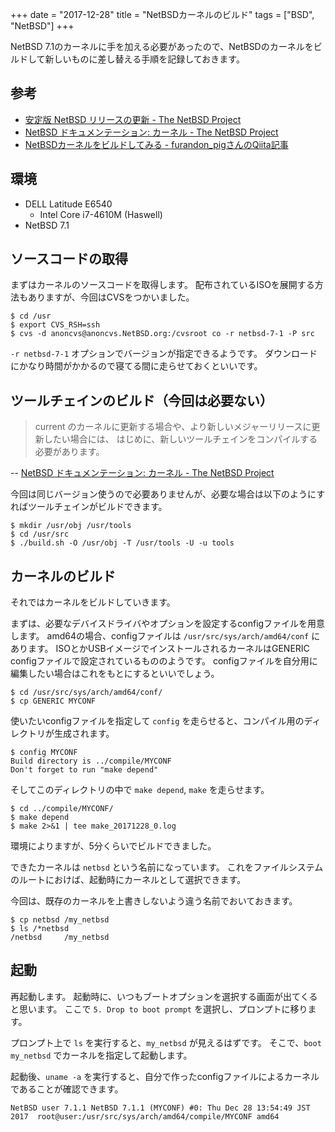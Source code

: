 +++
date = "2017-12-28"
title = "NetBSDカーネルのビルド"
tags = ["BSD", "NetBSD"]
+++

NetBSD 7.1のカーネルに手を加える必要があったので、NetBSDのカーネルをビルドして新しいものに差し替える手順を記録しておきます。

## 参考

* [安定版 NetBSD リリースの更新 - The NetBSD Project](http://www.jp.netbsd.org/ja/docs/updating.html)
* [NetBSD ドキュメンテーション: カーネル - The NetBSD Project](http://www.jp.netbsd.org/ja/docs/kernel.html)
* [NetBSDカーネルをビルドしてみる - furandon_pigさんのQiita記事](https://qiita.com/furandon_pig/items/d9b2782372edc1b93263)

## 環境

* DELL Latitude E6540
    * Intel Core i7-4610M (Haswell)
* NetBSD 7.1

## ソースコードの取得

まずはカーネルのソースコードを取得します。
配布されているISOを展開する方法もありますが、今回はCVSをつかいました。

```shell
$ cd /usr
$ export CVS_RSH=ssh
$ cvs -d anoncvs@anoncvs.NetBSD.org:/cvsroot co -r netbsd-7-1 -P src
```

`-r netbsd-7-1` オプションでバージョンが指定できるようです。
ダウンロードにかなり時間がかかるので寝てる間に走らせておくといいです。

## ツールチェインのビルド（今回は必要ない）

> current のカーネルに更新する場合や、より新しいメジャーリリースに更新したい場合には、 はじめに、新しいツールチェインをコンパイルする必要があります。

-- [NetBSD ドキュメンテーション: カーネル - The NetBSD Project](http://www.jp.netbsd.org/ja/docs/kernel.html)

今回は同じバージョン使うので必要ありませんが、必要な場合は以下のようにすればツールチェインがビルドできます。

```shell
$ mkdir /usr/obj /usr/tools
$ cd /usr/src
$ ./build.sh -O /usr/obj -T /usr/tools -U -u tools
```

## カーネルのビルド

それではカーネルをビルドしていきます。

まずは、必要なデバイスドライバやオプションを設定するconfigファイルを用意します。
amd64の場合、configファイルは `/usr/src/sys/arch/amd64/conf` にあります。
ISOとかUSBイメージでインストールされるカーネルはGENERIC configファイルで設定されているもののようです。
configファイルを自分用に編集したい場合はこれをもとにするといいでしょう。

```shell
$ cd /usr/src/sys/arch/amd64/conf/
$ cp GENERIC MYCONF
```

使いたいconfigファイルを指定して `config` を走らせると、コンパイル用のディレクトリが生成されます。

```shell
$ config MYCONF
Build directory is ../compile/MYCONF
Don't forget to run "make depend"
```

そしてこのディレクトリの中で `make depend`, `make` を走らせます。

```shell
$ cd ../compile/MYCONF/
$ make depend
$ make 2>&1 | tee make_20171228_0.log
```

環境によりますが、5分くらいでビルドできました。

できたカーネルは `netbsd` という名前になっています。
これをファイルシステムのルートにおけば、起動時にカーネルとして選択できます。

今回は、既存のカーネルを上書きしないよう違う名前でおいておきます。

```shell
$ cp netbsd /my_netbsd
$ ls /*netbsd
/netbsd	    /my_netbsd
```

## 起動

再起動します。
起動時に、いつもブートオプションを選択する画面が出てくると思います。
ここで `5. Drop to boot prompt` を選択し、プロンプトに移ります。

プロンプト上で `ls` を実行すると、`my_netbsd` が見えるはずです。
そこで、`boot my_netbsd` でカーネルを指定して起動します。

起動後、`uname -a` を実行すると、自分で作ったconfigファイルによるカーネルであることが確認できます。

```text
NetBSD user 7.1.1 NetBSD 7.1.1 (MYCONF) #0: Thu Dec 28 13:54:49 JST 2017  root@user:/usr/src/sys/arch/amd64/compile/MYCONF amd64
```
